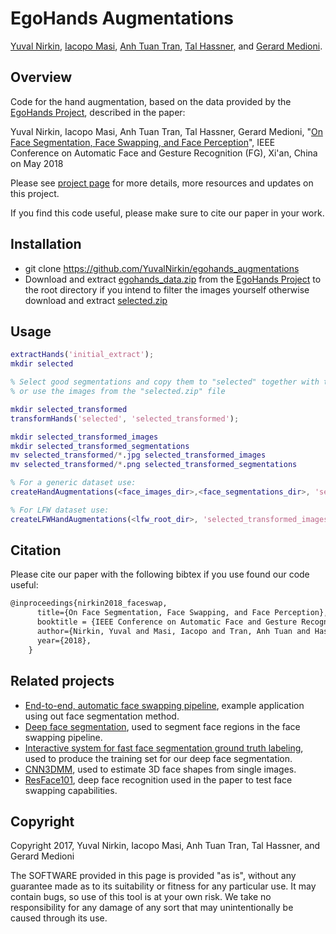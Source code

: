 # EgoHands Augmentations
[Yuval Nirkin](http://www.nirkin.com/), [Iacopo Masi](http://www-bcf.usc.edu/~iacopoma/), [Anh Tuan Tran](https://sites.google.com/site/anhttranusc/), [Tal Hassner](http://www.openu.ac.il/home/hassner/), and [Gerard Medioni](http://iris.usc.edu/people/medioni/index.html).

## Overview
Code for the hand augmentation, based on the data provided by the [EgoHands Project](http://vision.soic.indiana.edu/projects/egohands/), described in the paper:

Yuval Nirkin, Iacopo Masi, Anh Tuan Tran, Tal Hassner, Gerard Medioni, "[On Face Segmentation, Face Swapping, and Face Perception](https://arxiv.org/abs/1704.06729)", IEEE Conference on Automatic Face and Gesture Recognition (FG), Xi'an, China on May 2018

Please see [project page](http://www.openu.ac.il/home/hassner/projects/faceswap/) for more details, more resources and updates on this project.

If you find this code useful, please make sure to cite our paper in your work.

## Installation
- git clone https://github.com/YuvalNirkin/egohands_augmentations
- Download and extract [egohands_data.zip](http://vision.soic.indiana.edu/egohands_files/egohands_data.zip) from the [EgoHands Project](http://vision.soic.indiana.edu/projects/egohands/) to the root directory if you intend to filter the images yourself otherwise download and extract [selected.zip](https://github.com/YuvalNirkin/egohands_augmentations/releases/download/v1.0/selected.zip)

## Usage
```Matlab
extractHands('initial_extract');
mkdir selected

% Select good segmentations and copy them to "selected" together with their images
% or use the images from the "selected.zip" file

mkdir selected_transformed
transformHands('selected', 'selected_transformed');

mkdir selected_transformed_images
mkdir selected_transformed_segmentations
mv selected_transformed/*.jpg selected_transformed_images
mv selected_transformed/*.png selected_transformed_segmentations

% For a generic dataset use:
createHandAugmentations(<face_images_dir>,<face_segmentations_dir>, 'selected_transformed_images', 'selected_transformed_segmentations', <output_images_dir>, <output_segmentations_dir>);

% For LFW dataset use:
createLFWHandAugmentations(<lfw_root_dir>, 'selected_transformed_images', 'selected_transformed_segmentations', <output_dir>, 'hand_pixels', 2400)
```

## Citation

Please cite our paper with the following bibtex if you use found our code useful:

``` latex
@inproceedings{nirkin2018_faceswap,
      title={On Face Segmentation, Face Swapping, and Face Perception},
      booktitle = {IEEE Conference on Automatic Face and Gesture Recognition},
      author={Nirkin, Yuval and Masi, Iacopo and Tran, Anh Tuan and Hassner, Tal and Medioni, G\'{e}rard},
      year={2018},
    }
```

## Related projects
- [End-to-end, automatic face swapping pipeline](https://github.com/YuvalNirkin/face_swap), example application using out face segmentation method.
- [Deep face segmentation](https://github.com/YuvalNirkin/face_segmentation), used to segment face regions in the face swapping pipeline.
- [Interactive system for fast face segmentation ground truth labeling](https://github.com/YuvalNirkin/face_video_segment), used to produce the training set for our deep face segmentation.
- [CNN3DMM](http://www.openu.ac.il/home/hassner/projects/CNN3DMM/), used to estimate 3D face shapes from single images.
- [ResFace101](http://www.openu.ac.il/home/hassner/projects/augmented_faces/), deep face recognition used in the paper to test face swapping capabilities. 

## Copyright
Copyright 2017, Yuval Nirkin, Iacopo Masi, Anh Tuan Tran, Tal Hassner, and Gerard Medioni 

The SOFTWARE provided in this page is provided "as is", without any guarantee made as to its suitability or fitness for any particular use. It may contain bugs, so use of this tool is at your own risk. We take no responsibility for any damage of any sort that may unintentionally be caused through its use.
